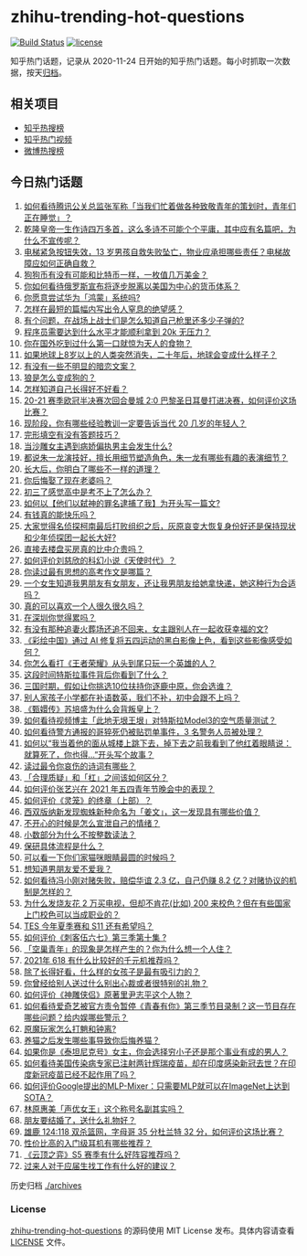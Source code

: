 # zhihu-trending-hot-questions

[![Build Status](https://github.com/justjavac/zhihu-trending-hot-questions/workflows/ci/badge.svg?branch=master)](https://github.com/justjavac/zhihu-trending-hot-questions/actions)
[![license](https://img.shields.io/github/license/justjavac/zhihu-trending-hot-questions)](https://github.com/justjavac/zhihu-trending-hot-questions/blob/master/LICENSE)

知乎热门话题，记录从 2020-11-24 日开始的知乎热门话题。每小时抓取一次数据，按天[归档](./archives)。

## 相关项目

- [知乎热搜榜](https://github.com/justjavac/zhihu-trending-top-search)
- [知乎热门视频](https://github.com/justjavac/zhihu-trending-hot-video)
- [微博热搜榜](https://github.com/justjavac/weibo-trending-hot-search)

## 今日热门话题

<!-- BEGIN -->
<!-- 最后更新时间 Thu May 06 2021 06:01:50 GMT+0800 (China Standard Time) -->

1. [如何看待腾讯公关总监张军称「当我们忙着做各种致敬青年的策划时，青年们正在睡觉」？](https://www.zhihu.com/question/457759935)
2. [乾隆皇帝一生作诗四万多首，这么多诗不可能个个平庸，其中应有名篇吧，为什么不宣传呢？](https://www.zhihu.com/question/452762954)
3. [电梯紧急按钮失效，13
   岁男孩自救失败坠亡，物业应承担哪些责任？电梯故障应如何正确自救？](https://www.zhihu.com/question/457831377)
4. [狗狗币有没有可能和比特币一样，一枚值几万美金？](https://www.zhihu.com/question/445598367)
5. [你如何看待俄罗斯宣布将逐步脱离以美国为中心的货币体系？](https://www.zhihu.com/question/457750369)
6. [你愿意尝试华为「鸿蒙」系统吗?](https://www.zhihu.com/question/374012496)
7. [怎样在最短的篇幅内写出令人窒息的绝望感？](https://www.zhihu.com/question/39211784)
8. [有个问题，在战场上战士们是怎么知道自己枪里还多少子弹的?](https://www.zhihu.com/question/457546333)
9. [程序员需要达到什么水平才能顺利拿到 20k 无压力？](https://www.zhihu.com/question/47597895)
10. [你在国外吃到过什么第一口就惊为天人的食物？](https://www.zhihu.com/question/321664580)
11. [如果地球上8岁以上的人类突然消失，二十年后，地球会变成什么样子？](https://www.zhihu.com/question/456356060)
12. [有没有一些不明显的暗恋文案？](https://www.zhihu.com/question/426250514)
13. [狼是怎么变成狗的？](https://www.zhihu.com/question/457687785)
14. [怎样知道自己长得好不好看？](https://www.zhihu.com/question/27471809)
15. [20-21 赛季欧冠半决赛次回合曼城 2:0
    巴黎圣日耳曼打进决赛，如何评价这场比赛？](https://www.zhihu.com/question/457863658)
16. [现阶段，你有哪些经验教训一定要告诉当代 20 几岁的年轻人？](https://www.zhihu.com/question/457150056)
17. [完形填空有没有答题技巧？](https://www.zhihu.com/question/21864589)
18. [当沙雕女主遇到病娇偏执男主会发生什么?](https://www.zhihu.com/question/360315679)
19. [都说朱一龙演技好，擅长用细节塑造角色，朱一龙有哪些有趣的表演细节？](https://www.zhihu.com/question/457877251)
20. [长大后，你明白了哪些不一样的道理？](https://www.zhihu.com/question/45394531)
21. [你后悔娶了现在老婆吗？](https://www.zhihu.com/question/315457601)
22. [初三了感觉高中是考不上了怎么办？](https://www.zhihu.com/question/457421531)
23. [如何以【他们以弑神的罪名逮捕了我】为开头写一篇文?](https://www.zhihu.com/question/440187946)
24. [有钱真的能快乐吗？](https://www.zhihu.com/question/454685979)
25. [大家觉得名侦探柯南最后打败组织之后，灰原哀变大恢复身份好还是保持现状和少年侦探团一起长大好?](https://www.zhihu.com/question/457584898)
26. [直接去楼盘买房真的比中介贵吗？](https://www.zhihu.com/question/393131996)
27. [如何评价刘慈欣的科幻小说《天使时代》？](https://www.zhihu.com/question/50428892)
28. [你读过最有思想的高考作文是哪篇？](https://www.zhihu.com/question/316607757)
29. [一个女生知道我男朋友有女朋友，还让我男朋友给她拿快递，她这种行为合适吗？](https://www.zhihu.com/question/452456284)
30. [真的可以喜欢一个人很久很久吗？](https://www.zhihu.com/question/457083666)
31. [在深圳你觉得累吗？](https://www.zhihu.com/question/304838170)
32. [有没有那种追妻火葬场还追不回来，女主跟别人在一起收获幸福的文?](https://www.zhihu.com/question/408254252)
33. [《彩绘中国》通过 AI
    修复将五四运动的黑白影像上色，看到这些影像感受如何？](https://www.zhihu.com/question/457739121)
34. [你怎么看打《王者荣耀》从头到尾只玩一个英雄的人？](https://www.zhihu.com/question/299758752)
35. [这段时间特斯拉事件背后你看到了什么？](https://www.zhihu.com/question/455860663)
36. [三国时期，假如让你挑选10位扶持你逐鹿中原，你会选谁？](https://www.zhihu.com/question/452687156)
37. [别人家孩子小学都在补语数英，我们不补，初中会跟不上吗？](https://www.zhihu.com/question/437581262)
38. [《甄嬛传》苏培盛为什么会背叛皇上？](https://www.zhihu.com/question/456242618)
39. [如何看待视频博主「此地无垠王垠」对特斯拉Model3的空气质量测试？](https://www.zhihu.com/question/457805911)
40. [如何看待警方通报的哥猝死仍被贴罚单事件，3 名警务人员被处理？](https://www.zhihu.com/question/457851891)
41. [如何以“我当着他的面从城楼上跳下去，掉下去之前我看到了他红着眼睛说：就算死了，你也得…”开头写个故事？](https://www.zhihu.com/question/446137328)
42. [读过最令你哀伤的诗词有哪些？](https://www.zhihu.com/question/457576263)
43. [「合理质疑」和「杠」之间该如何区分？](https://www.zhihu.com/question/457805977)
44. [如何评价张艺兴在 2021 年五四青年节晚会中的表现？](https://www.zhihu.com/question/457808500)
45. [如何评价《灵笼》的终章（上部）？](https://www.zhihu.com/question/457072944)
46. [西双版纳新发现蜘蛛新种命名为「姜文」，这一发现具有哪些价值？](https://www.zhihu.com/question/457371552)
47. [不开心的时候是怎么宣泄自己的情绪？](https://www.zhihu.com/question/455014687)
48. [小数部分为什么不按整数读法？](https://www.zhihu.com/question/456963708)
49. [保研具体流程是什么？](https://www.zhihu.com/question/342150894)
50. [可以看一下你们家猫咪眼睛最圆的时候吗？](https://www.zhihu.com/question/454066115)
51. [想知道男朋友爱不爱我？](https://www.zhihu.com/question/300147312)
52. [如何看待冯小刚对赌失败，赔偿华谊 2.3 亿，自己仍赚 8.2
    亿？对赌协议的机制是怎样的？](https://www.zhihu.com/question/457531244)
53. [为什么发烧友花 2 万买电视，但却不肯花(比如) 200
    来校色？但在有些国家上门校色可以当成职业的？](https://www.zhihu.com/question/457647194)
54. [TES 今年夏季赛和 S11 还有希望吗？](https://www.zhihu.com/question/454359571)
55. [如何评价《刺客伍六七》第三季第十集 ?](https://www.zhihu.com/question/457898715)
56. [「空巢青年」的现象是怎样产生的？你为什么想一个人住？](https://www.zhihu.com/question/457137124)
57. [2021年 618 有什么比较好的千元机推荐吗？](https://www.zhihu.com/question/457282188)
58. [除了长得好看，什么样的女孩子是最有吸引力的？](https://www.zhihu.com/question/432679628)
59. [你曾经给别人送过什么别出心裁或者很特别的礼物？](https://www.zhihu.com/question/23207256)
60. [如何评价《神雕侠侣》原著里尹志平这个人物？](https://www.zhihu.com/question/21966003)
61. [如何看待爱奇艺被官方责令暂停《青春有你》第三季节目录制？这一节目存在哪些问题？给内娱哪些警示？](https://www.zhihu.com/question/457851906)
62. [原魔玩家怎么打魈和钟离?](https://www.zhihu.com/question/457570662)
63. [养猫之后发生哪些事导致你后悔养猫？](https://www.zhihu.com/question/299176886)
64. [如果你是《泰坦尼克号》女主，你会选择穷小子还是那个事业有成的男人？](https://www.zhihu.com/question/404721566)
65. [如何看待美国传染病专家已注射两针辉瑞疫苗，却在印度感染新冠去世？在印度新冠疫苗已经不起作用了吗？](https://www.zhihu.com/question/457803433)
66. [如何评价Google提出的MLP-Mixer：只需要MLP就可以在ImageNet上达到SOTA？](https://www.zhihu.com/question/457926000)
67. [林原惠美「声优女王」这个称号名副其实吗？](https://www.zhihu.com/question/456884531)
68. [朋友要结婚了，送什么礼物好？](https://www.zhihu.com/question/20063097)
69. [雄鹿 124:118 双杀篮网，字母哥 35 分杜兰特 32
    分，如何评价这场比赛？](https://www.zhihu.com/question/457870431)
70. [性价比高的入门级耳机有哪些推荐？](https://www.zhihu.com/question/51811329)
71. [《云顶之弈》S5 赛季有什么好阵容推荐吗？](https://www.zhihu.com/question/454520007)
72. [过来人对于应届生找工作有什么好的建议？](https://www.zhihu.com/question/35925659)

<!-- END -->

历史归档 [./archives](./archives)

### License

[zhihu-trending-hot-questions](https://github.com/justjavac/zhihu-trending-hot-questions)
的源码使用 MIT License 发布。具体内容请查看 [LICENSE](./LICENSE) 文件。
